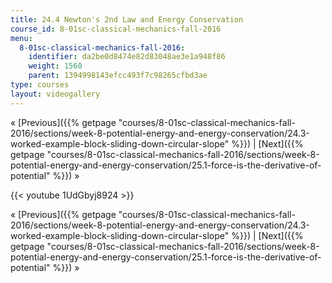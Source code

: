 ```yaml
---
title: 24.4 Newton's 2nd Law and Energy Conservation
course_id: 8-01sc-classical-mechanics-fall-2016
menu:
  8-01sc-classical-mechanics-fall-2016:
    identifier: da2be0d8474e82d83048ae3e1a948f86
    weight: 1560
    parent: 1394998143efcc493f7c98265cfbd3ae
type: courses
layout: videogallery
---
```

« [Previous]({{% getpage "courses/8-01sc-classical-mechanics-fall-2016/sections/week-8-potential-energy-and-energy-conservation/24.3-worked-example-block-sliding-down-circular-slope" %}}) | [Next]({{% getpage "courses/8-01sc-classical-mechanics-fall-2016/sections/week-8-potential-energy-and-energy-conservation/25.1-force-is-the-derivative-of-potential" %}}) »

{{< youtube 1UdGbyj8924 >}}

« [Previous]({{% getpage "courses/8-01sc-classical-mechanics-fall-2016/sections/week-8-potential-energy-and-energy-conservation/24.3-worked-example-block-sliding-down-circular-slope" %}}) | [Next]({{% getpage "courses/8-01sc-classical-mechanics-fall-2016/sections/week-8-potential-energy-and-energy-conservation/25.1-force-is-the-derivative-of-potential" %}}) »